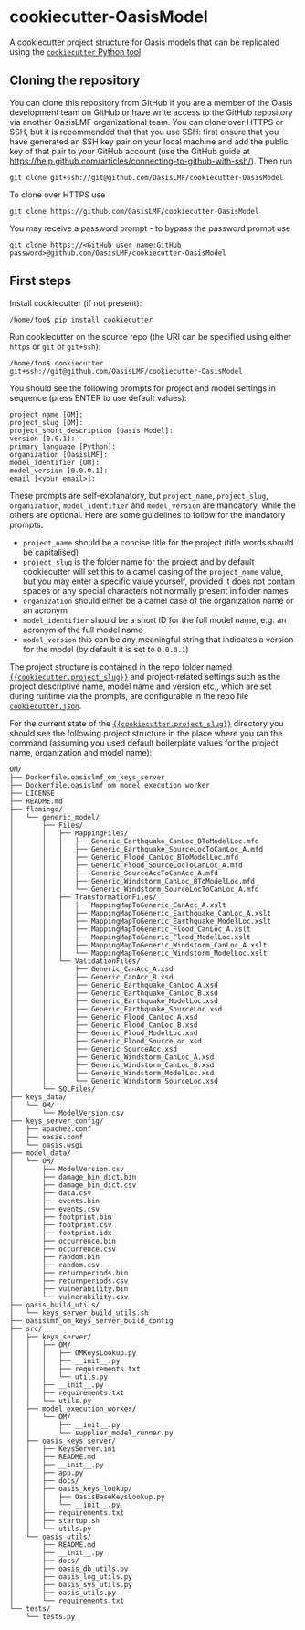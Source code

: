 cookiecutter-OasisModel
=======================

A cookiecutter project structure for Oasis models that can be replicated using the <a href="https://pypi.python.org/pypi/cookiecutter" target="_blank">`cookiecutter` Python tool</a>.

## Cloning the repository

You can clone this repository from GitHub if you are a member of the Oasis development team on GitHub or have write access to the GitHub repository via another OasisLMF organizational team. You can clone over HTTPS or SSH, but it is recommended that that you use SSH: first ensure that you have generated an SSH key pair on your local machine and add the public key of that pair to your GitHub account (use the GitHub guide at https://help.github.com/articles/connecting-to-github-with-ssh/). Then run

    git clone git+ssh://git@github.com/OasisLMF/cookiecutter-OasisModel

To clone over HTTPS use

    git clone https://github.com/OasisLMF/cookiecutter-OasisModel

You may receive a password prompt - to bypass the password prompt use

    git clone https://<GitHub user name:GitHub password>@github.com/OasisLMF/cookiecutter-OasisModel

## First steps

Install cookiecutter (if not present):

    /home/foo$ pip install cookiecutter
    
Run cookiecutter on the source repo (the URI can be specified using either `https` or `git` or `git+ssh`):

    /home/foo$ cookiecutter git+ssh://git@github.com/OasisLMF/cookiecutter-OasisModel

You should see the following prompts for project and model settings in sequence (press ENTER to use default values):
    
    project_name [OM]: 
    project_slug [OM]: 
    project_short_description [Oasis Model]: 
    version [0.0.1]: 
    primary_language [Python]: 
    organization [OasisLMF]: 
    model_identifier [OM]: 
    model_version [0.0.0.1]: 
    email [<your email>]: 

These prompts are self-explanatory, but `project_name`, `project_slug`, `organization`, `model_identifier` and `model_version` are mandatory, while the others are optional. Here are some guidelines to follow for the mandatory prompts.

* `project_name` should be a concise title for the project (title words should be capitalised)
* `project_slug` is the folder name for the project and by default cookiecutter will set this to a camel casing of the `project_name` value, but you may enter a specific value yourself, provided it does not contain spaces or any special characters not normally present in folder names
* `organization` should either be a camel case of the organization name or an acronym
* `model_identifier` should be a short ID for the full model name, e.g. an acronym of the full model name
* `model_version` this can be any meaningful string that indicates a version for the model (by default it is set to `0.0.0.1`)

The project structure is contained in the repo folder named <a href="https://github.com/OasisLMF/cookiecutter-OasisModel/tree/master/%7B%7Bcookiecutter.project_slug%7D%7D" target="_blank">`{{cookiecutter.project_slug}}`</a> and project-related settings such as the project descriptive name, model name and version etc., which are set during runtime via the prompts, are configurable in the repo file <a href="https://github.com/OasisLMF/cookiecutter-OasisModel/blob/master/cookiecutter.json" target="_blank">`cookiecutter.json`</a>.

For the current state of the <a href="https://github.com/OasisLMF/cookiecutter-OasisModel/tree/master/%7B%7Bcookiecutter.project_slug%7D%7D" target="_blank">`{{cookiecutter.project_slug}}`</a> directory you should see the following project structure in the place where you ran the command (assuming you used default boilerplate values for the project name, organization and model name):

    OM/
    ├── Dockerfile.oasislmf_om_keys_server
    ├── Dockerfile.oasislmf_om_model_execution_worker
    ├── LICENSE
    ├── README.md
    ├── flamingo/
    │   └── generic_model/
    │       ├── Files/
    │       │   ├── MappingFiles/
    │       │   │   ├── Generic_Earthquake_CanLoc_BToModelLoc.mfd
    │       │   │   ├── Generic_Earthquake_SourceLocToCanLoc_A.mfd
    │       │   │   ├── Generic_Flood_CanLoc_BToModelLoc.mfd
    │       │   │   ├── Generic_Flood_SourceLocToCanLoc_A.mfd
    │       │   │   ├── Generic_SourceAccToCanAcc_A.mfd
    │       │   │   ├── Generic_Windstorm_CanLoc_BToModelLoc.mfd
    │       │   │   └── Generic_Windstorm_SourceLocToCanLoc_A.mfd
    │       │   ├── TransformationFiles/
    │       │   │   ├── MappingMapToGeneric_CanAcc_A.xslt
    │       │   │   ├── MappingMapToGeneric_Earthquake_CanLoc_A.xslt
    │       │   │   ├── MappingMapToGeneric_Earthquake_ModelLoc.xslt
    │       │   │   ├── MappingMapToGeneric_Flood_CanLoc_A.xslt
    │       │   │   ├── MappingMapToGeneric_Flood_ModelLoc.xslt
    │       │   │   ├── MappingMapToGeneric_Windstorm_CanLoc_A.xslt
    │       │   │   └── MappingMapToGeneric_Windstorm_ModelLoc.xslt
    │       │   └── ValidationFiles/
    │       │       ├── Generic_CanAcc_A.xsd
    │       │       ├── Generic_CanAcc_B.xsd
    │       │       ├── Generic_Earthquake_CanLoc_A.xsd
    │       │       ├── Generic_Earthquake_CanLoc_B.xsd
    │       │       ├── Generic_Earthquake_ModelLoc.xsd
    │       │       ├── Generic_Earthquake_SourceLoc.xsd
    │       │       ├── Generic_Flood_CanLoc_A.xsd
    │       │       ├── Generic_Flood_CanLoc_B.xsd
    │       │       ├── Generic_Flood_ModelLoc.xsd
    │       │       ├── Generic_Flood_SourceLoc.xsd
    │       │       ├── Generic_SourceAcc.xsd
    │       │       ├── Generic_Windstorm_CanLoc_A.xsd
    │       │       ├── Generic_Windstorm_CanLoc_B.xsd
    │       │       ├── Generic_Windstorm_ModelLoc.xsd
    │       │       └── Generic_Windstorm_SourceLoc.xsd
    │       └── SQLFiles/
    ├── keys_data/
    │   └── OM/
    │       └── ModelVersion.csv
    ├── keys_server_config/
    │   ├── apache2.conf
    │   ├── oasis.conf
    │   └── oasis.wsgi
    ├── model_data/
    │   └── OM/
    │       ├── ModelVersion.csv
    │       ├── damage_bin_dict.bin
    │       ├── damage_bin_dict.csv
    │       ├── data.csv
    │       ├── events.bin
    │       ├── events.csv
    │       ├── footprint.bin
    │       ├── footprint.csv
    │       ├── footprint.idx
    │       ├── occurrence.bin
    │       ├── occurrence.csv
    │       ├── random.bin
    │       ├── random.csv
    │       ├── returnperiods.bin
    │       ├── returnperiods.csv
    │       ├── vulnerability.bin
    │       └── vulnerability.csv
    ├── oasis_build_utils/
    │   └── keys_server_build_utils.sh
    ├── oasislmf_om_keys_server_build_config
    ├── src/
    │   ├── keys_server/
    │   │   ├── OM/
    │   │   │   ├── OMKeysLookup.py
    │   │   │   ├── __init__.py
    │   │   │   ├── requirements.txt
    │   │   │   └── utils.py
    │   │   ├── __init__.py
    │   │   ├── requirements.txt
    │   │   └── utils.py
    │   ├── model_execution_worker/
    │   │   └── OM/
    │   │       ├── __init__.py
    │   │       └── supplier_model_runner.py
    │   ├── oasis_keys_server/
    │   │   ├── KeysServer.ini
    │   │   ├── README.md
    │   │   ├── __init__.py
    │   │   ├── app.py
    │   │   ├── docs/
    │   │   ├── oasis_keys_lookup/
    │   │   │   ├── OasisBaseKeysLookup.py
    │   │   │   └── __init__.py
    │   │   ├── requirements.txt
    │   │   ├── startup.sh
    │   │   └── utils.py
    │   └── oasis_utils/
    │       ├── README.md
    │       ├── __init__.py
    │       ├── docs/
    │       ├── oasis_db_utils.py
    │       ├── oasis_log_utils.py
    │       ├── oasis_sys_utils.py
    │       ├── oasis_utils.py
    │       └── requirements.txt
    └── tests/
        └── tests.py

